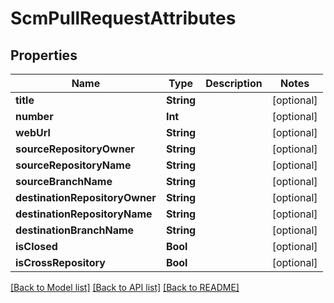# ScmPullRequestAttributes

## Properties
Name | Type | Description | Notes
------------ | ------------- | ------------- | -------------
**title** | **String** |  | [optional] 
**number** | **Int** |  | [optional] 
**webUrl** | **String** |  | [optional] 
**sourceRepositoryOwner** | **String** |  | [optional] 
**sourceRepositoryName** | **String** |  | [optional] 
**sourceBranchName** | **String** |  | [optional] 
**destinationRepositoryOwner** | **String** |  | [optional] 
**destinationRepositoryName** | **String** |  | [optional] 
**destinationBranchName** | **String** |  | [optional] 
**isClosed** | **Bool** |  | [optional] 
**isCrossRepository** | **Bool** |  | [optional] 

[[Back to Model list]](../README.md#documentation-for-models) [[Back to API list]](../README.md#documentation-for-api-endpoints) [[Back to README]](../README.md)



